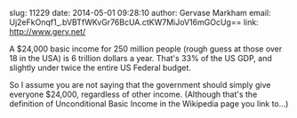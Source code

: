 slug:    11229
date:    2014-05-01 09:28:10
author:  Gervase Markham
email:   Uj2eFkOnqf1_.bVBTfWKvGr76BcUA.ctKW7MiJoV16mGOcUg==
link:     http://www.gerv.net/

A $24,000 basic income for 250 million people (rough guess at those
over 18 in the USA) is 6 trillion dollars a year. That's 33% of the US
GDP, and slightly under twice the entire US Federal budget.

So I assume you are not saying that the government should simply give
everyone $24,000, regardless of other income. (Although that's the
definition of Unconditional Basic Income in the Wikipedia page you
link to...)
